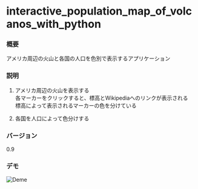 # interactive_population_map_of_volcanos_with_python

### 概要

アメリカ周辺の火山と各国の人口を色別で表示するアプリケーション

### 説明

1. アメリカ周辺の火山を表示する  
	各マーカーをクリックすると、標高とWikipediaへのリンクが表示される  
	標高によって表示されるマーカーの色を分けている

2. 各国を人口によって色分けする
	
### バージョン

0.9

### デモ
![Deme](images/demo.gif)
